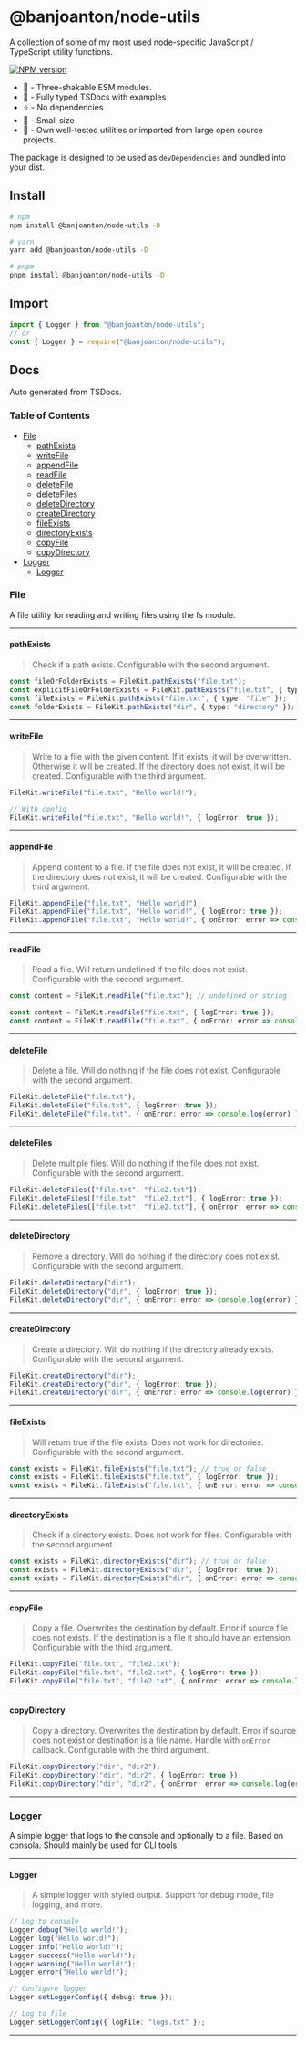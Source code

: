 # @banjoanton/node-utils

A collection of some of my most used node-specific JavaScript / TypeScript utility functions.

[![NPM version](https://img.shields.io/npm/v/@banjoanton/node-utils?color=%23c53635&label=%20)](https://www.npmjs.com/package/@banjoanton/node-utils)

-   :palm_tree: - Three-shakable ESM modules.
-   :speech_balloon: - Fully typed TSDocs with examples
-   :star: - No dependencies
-   :file_folder: - Small size
-   :bookmark: - Own well-tested utilities or imported from large open source projects.

The package is designed to be used as `devDependencies` and bundled into your dist.

## Install

```bash
# npm
npm install @banjoanton/node-utils -D

# yarn
yarn add @banjoanton/node-utils -D

# pnpm
pnpm install @banjoanton/node-utils -D
```

## Import

```ts
import { Logger } from "@banjoanton/node-utils";
// or
const { Logger } = require("@banjoanton/node-utils");
```

## Docs

Auto generated from TSDocs.

<!-- DOCS START -->

### Table of Contents

-   [File](#file)
    -   [pathExists](#pathExists)
    -   [writeFile](#writeFile)
    -   [appendFile](#appendFile)
    -   [readFile](#readFile)
    -   [deleteFile](#deleteFile)
    -   [deleteFiles](#deleteFiles)
    -   [deleteDirectory](#deleteDirectory)
    -   [createDirectory](#createDirectory)
    -   [fileExists](#fileExists)
    -   [directoryExists](#directoryExists)
    -   [copyFile](#copyFile)
    -   [copyDirectory](#copyDirectory)
-   [Logger](#logger)
    -   [Logger](#Logger)

### File

A file utility for reading and writing files using the fs module.

---

#### pathExists

> Check if a path exists. Configurable with the second argument.

```ts
const fileOrFolderExists = FileKit.pathExists("file.txt");
const explicitFileOrFolderExists = FileKit.pathExists("file.txt", { type: "all" });
const fileExists = FileKit.pathExists("file.txt", { type: "file" });
const folderExists = FileKit.pathExists("dir", { type: "directory" });
```

---

#### writeFile

> Write to a file with the given content. If it exists, it will be overwritten. Otherwise it will be created. If the directory does not exist, it will be created. Configurable with the third argument.

```ts
FileKit.writeFile("file.txt", "Hello world!");

// With config
FileKit.writeFile("file.txt", "Hello world!", { logError: true });
```

---

#### appendFile

> Append content to a file. If the file does not exist, it will be created. If the directory does not exist, it will be created. Configurable with the third argument.

```ts
FileKit.appendFile("file.txt", "Hello world!");
FileKit.appendFile("file.txt", "Hello world!", { logError: true });
FileKit.appendFile("file.txt", "Hello world!", { onError: error => console.log(error) });
```

---

#### readFile

> Read a file. Will return undefined if the file does not exist. Configurable with the second argument.

```ts
const content = FileKit.readFile("file.txt"); // undefined or string

const content = FileKit.readFile("file.txt", { logError: true });
const content = FileKit.readFile("file.txt", { onError: error => console.log(error) });
```

---

#### deleteFile

> Delete a file. Will do nothing if the file does not exist. Configurable with the second argument.

```ts
FileKit.deleteFile("file.txt");
FileKit.deleteFile("file.txt", { logError: true });
FileKit.deleteFile("file.txt", { onError: error => console.log(error) });
```

---

#### deleteFiles

> Delete multiple files. Will do nothing if the file does not exist. Configurable with the second argument.

```ts
FileKit.deleteFiles(["file.txt", "file2.txt"]);
FileKit.deleteFiles(["file.txt", "file2.txt"], { logError: true });
FileKit.deleteFiles(["file.txt", "file2.txt"], { onError: error => console.log(error) });
```

---

#### deleteDirectory

> Remove a directory. Will do nothing if the directory does not exist. Configurable with the second argument.

```ts
FileKit.deleteDirectory("dir");
FileKit.deleteDirectory("dir", { logError: true });
FileKit.deleteDirectory("dir", { onError: error => console.log(error) });
```

---

#### createDirectory

> Create a directory. Will do nothing if the directory already exists. Configurable with the second argument.

```ts
FileKit.createDirectory("dir");
FileKit.createDirectory("dir", { logError: true });
FileKit.createDirectory("dir", { onError: error => console.log(error) });
```

---

#### fileExists

> Will return true if the file exists. Does not work for directories. Configurable with the second argument.

```ts
const exists = FileKit.fileExists("file.txt"); // true or false
const exists = FileKit.fileExists("file.txt", { logError: true });
const exists = FileKit.fileExists("file.txt", { onError: error => console.log(error) });
```

---

#### directoryExists

> Check if a directory exists. Does not work for files. Configurable with the second argument.

```ts
const exists = FileKit.directoryExists("dir"); // true or false
const exists = FileKit.directoryExists("dir", { logError: true });
const exists = FileKit.directoryExists("dir", { onError: error => console.log(error) });
```

---

#### copyFile

> Copy a file. Overwrites the destination by default. Error if source file does not exists. If the destination is a file it should have an extension. Configurable with the third argument.

```ts
FileKit.copyFile("file.txt", "file2.txt");
FileKit.copyFile("file.txt", "file2.txt", { logError: true });
FileKit.copyFile("file.txt", "file2.txt", { onError: error => console.log(error) });
```

---

#### copyDirectory

> Copy a directory. Overwrites the destination by default. Error if source does not exist or destination is a file name. Handle with `onError` callback. Configurable with the third argument.

```ts
FileKit.copyDirectory("dir", "dir2");
FileKit.copyDirectory("dir", "dir2", { logError: true });
FileKit.copyDirectory("dir", "dir2", { onError: error => console.log(error) });
```

---

### Logger

A simple logger that logs to the console and optionally to a file. Based on consola. Should mainly be used for CLI tools.

---

#### Logger

> A simple logger with styled output. Support for debug mode, file logging, and more.

```ts
// Log to console
Logger.debug("Hello world!");
Logger.log("Hello world!");
Logger.info("Hello world!");
Logger.success("Hello world!");
Logger.warning("Hello world!");
Logger.error("Hello world!");

// Configure logger
Logger.setLoggerConfig({ debug: true });

// Log to file
Logger.setLoggerConfig({ logFile: "logs.txt" });
```

---

<!-- DOCS END -->
